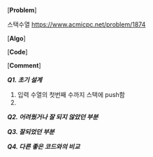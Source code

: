 [**Problem**]

스택수열  https://www.acmicpc.net/problem/1874

[**Algo**]

[**Code**]

[**Comment**]

***Q1. 초기 설계***


1. 입력 수열의 첫번째 수까지 스택에 push함
2. 



***Q2. 어려웠거나 잘 되지 않았던 부분***

***Q3. 잘되었던 부분***

***Q4. 다른 좋은 코드와의 비교***
